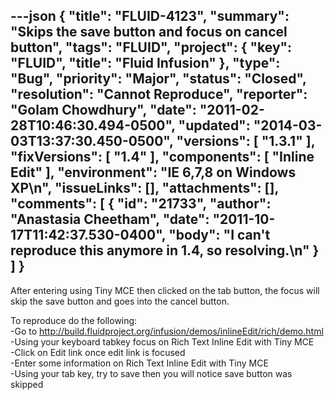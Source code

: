 ---json
{
  "title": "FLUID-4123",
  "summary": "Skips the save button and focus on cancel button",
  "tags": "FLUID",
  "project": {
    "key": "FLUID",
    "title": "Fluid Infusion"
  },
  "type": "Bug",
  "priority": "Major",
  "status": "Closed",
  "resolution": "Cannot Reproduce",
  "reporter": "Golam Chowdhury",
  "date": "2011-02-28T10:46:30.494-0500",
  "updated": "2014-03-03T13:37:30.450-0500",
  "versions": [
    "1.3.1"
  ],
  "fixVersions": [
    "1.4"
  ],
  "components": [
    "Inline Edit"
  ],
  "environment": "IE 6,7,8 on Windows XP\n",
  "issueLinks": [],
  "attachments": [],
  "comments": [
    {
      "id": "21733",
      "author": "Anastasia Cheetham",
      "date": "2011-10-17T11:42:37.530-0400",
      "body": "I can't reproduce this anymore in 1.4, so resolving.\n"
    }
  ]
}
---
After entering using Tiny MCE then clicked on the tab button, the focus will skip the save button and goes into the cancel button.

To reproduce do the following:\
-Go to <http://build.fluidproject.org/infusion/demos/inlineEdit/rich/demo.html>\
-Using your keyboard tabkey focus on Rich Text Inline Edit with Tiny MCE\
-Click on Edit link once edit link is focused\
-Enter some information on Rich Text Inline Edit with Tiny MCE\
-Using your tab key, try to save then you will notice save button was skipped

        